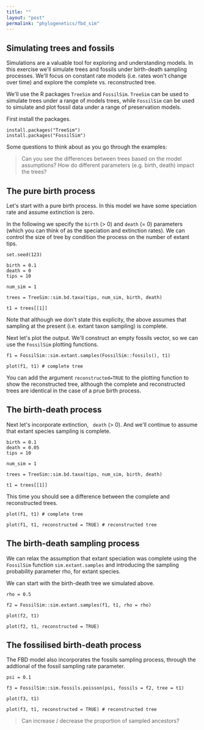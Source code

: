 ```yaml
---
title: ""
layout: "post" 
permalink: "phylogenetics/fbd_sim"
---
```


## Simulating trees and fossils 

Simulations are a valuable tool for exploring and understanding models.
In this exercise we'll simulate trees and fossils under birth-death sampling processes. We'll focus on constant rate models (i.e. rates won't change over time) and explore the complete vs. reconstructed tree.

We'll use the R packages `TreeSim` and `FossilSim`. `TreeSim` can be used to simulate trees under a range of models trees, while `FossilSim` can be used to simulate and plot fossil data under a range of preservation models.

First install the packages.

```
install.packages("TreeSim")
install.packages("FossilSim")
```

Some questions to think about as you go through the examples:

> Can you see the differences between trees based on the model assumptions?
> How do different parameters (e.g. birth, death) impact the trees?


## The pure birth process

Let's start with a pure birth process. In this model we have some speciation rate and assume extinction is zero. 

In the following we specify the `birth` (> 0) and `death` (= 0) parameters (which you can think of as the speciation and extinction rates). We can control the size of tree by condition the process on the number of extant tips.

```
set.seed(123)

birth = 0.1
death = 0
tips = 10

num_sim = 1

trees = TreeSim::sim.bd.taxa(tips, num_sim, birth, death)

t1 = trees[[1]]
```

Note that although we don't state this explicity, the above assumes that sampling at the present (i.e. extant taxon sampling) is complete.

Next let's plot the output. We'll construct an empty fossils vector, so we can use the `FossilSim` plotting functions. 

```
f1 = FossilSim::sim.extant.samples(FossilSim::fossils(), t1)

plot(f1, t1) # complete tree
```

You can add the argument `reconstructed=TRUE` to the plotting function to show the reconstructed tree, although the complete and reconstructed trees are identical in the case of a prue birth process. 

## The birth-death process

Next let's incorporate extinction, `
death` (> 0). And we'll continue to assume that extant species sampling is complete.

```
birth = 0.1
death = 0.05
tips = 10

num_sim = 1

trees = TreeSim::sim.bd.taxa(tips, num_sim, birth, death)

t1 = trees[[1]]
```

This time you should see a difference between the complete and reconstructed trees.

```
plot(f1, t1) # complete tree 

plot(f1, t1, reconstructed = TRUE) # reconstructed tree
```

## The birth-death sampling process

We can relax the assumption that extant speciation was complete using the `FossilSim` function `sim.extant.samples` and introducing the sampling probability parameter rho, for extant species. 

We can start with the birth-death tree we simulated above.

```
rho = 0.5

f2 = FossilSim::sim.extant.samples(f1, t1, rho = rho)

plot(f2, t1)

plot(f2, t1, reconstructed = TRUE)

```

## The fossilised birth-death process

The FBD model also incorporates the fossils sampling process, through the addtional of the fossil sampling rate parameter. 

```
psi = 0.1

f3 = FossilSim::sim.fossils.poisson(psi, fossils = f2, tree = t1)

plot(f3, t1)

plot(f3, t1, reconstructed = TRUE) # reconstructed tree

```

> Can increase / decrease the proportion of sampled ancestors?